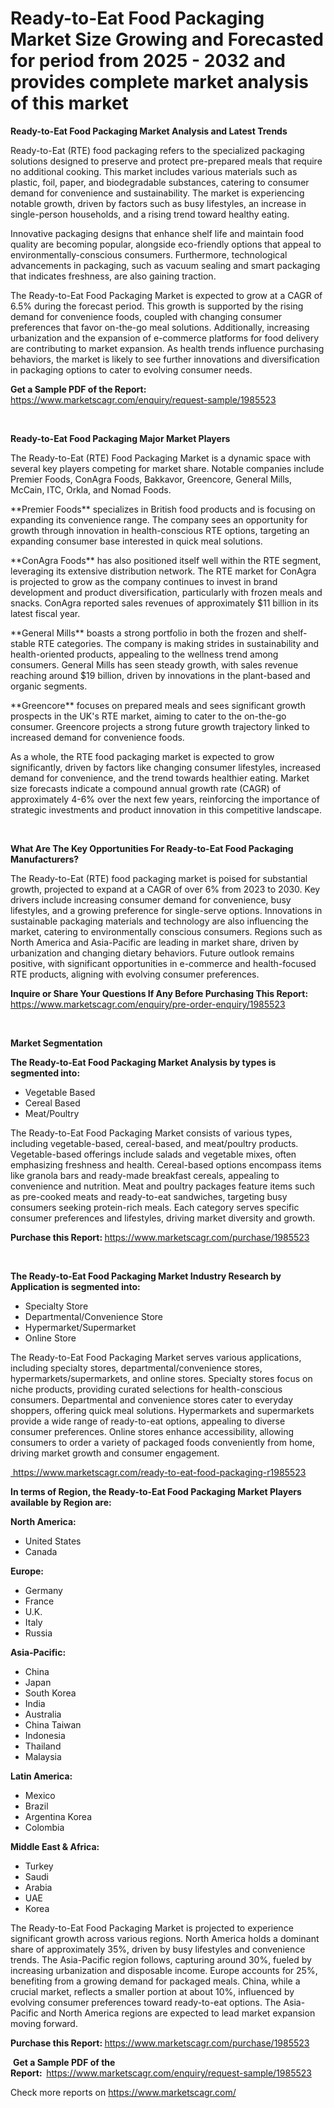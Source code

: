 <p><h1>Ready-to-Eat Food Packaging Market Size Growing and Forecasted for period from 2025 - 2032 and provides complete market analysis of this market</h1></p><p><strong>Ready-to-Eat Food Packaging Market Analysis and Latest Trends</strong></p>
<p><p>Ready-to-Eat (RTE) food packaging refers to the specialized packaging solutions designed to preserve and protect pre-prepared meals that require no additional cooking. This market includes various materials such as plastic, foil, paper, and biodegradable substances, catering to consumer demand for convenience and sustainability. The market is experiencing notable growth, driven by factors such as busy lifestyles, an increase in single-person households, and a rising trend toward healthy eating. </p><p>Innovative packaging designs that enhance shelf life and maintain food quality are becoming popular, alongside eco-friendly options that appeal to environmentally-conscious consumers. Furthermore, technological advancements in packaging, such as vacuum sealing and smart packaging that indicates freshness, are also gaining traction.</p><p>The Ready-to-Eat Food Packaging Market is expected to grow at a CAGR of 6.5% during the forecast period. This growth is supported by the rising demand for convenience foods, coupled with changing consumer preferences that favor on-the-go meal solutions. Additionally, increasing urbanization and the expansion of e-commerce platforms for food delivery are contributing to market expansion. As health trends influence purchasing behaviors, the market is likely to see further innovations and diversification in packaging options to cater to evolving consumer needs.</p></p>
<p><strong>Get a Sample PDF of the Report:&nbsp;</strong> <a href="https://www.marketscagr.com/enquiry/request-sample/1985523?utm_campaign=2634&utm_medium=2&utm_source=Github&utm_content=ia&utm_term=28032025&utm_id=ready-to-eat-food-packaging">https://www.marketscagr.com/enquiry/request-sample/1985523</a></p>
<p>&nbsp;</p>
<p><strong>Ready-to-Eat Food Packaging Major Market Players</strong></p>
<p><p>The Ready-to-Eat (RTE) Food Packaging Market is a dynamic space with several key players competing for market share. Notable companies include Premier Foods, ConAgra Foods, Bakkavor, Greencore, General Mills, McCain, ITC, Orkla, and Nomad Foods. </p><p>**Premier Foods** specializes in British food products and is focusing on expanding its convenience range. The company sees an opportunity for growth through innovation in health-conscious RTE options, targeting an expanding consumer base interested in quick meal solutions. </p><p>**ConAgra Foods** has also positioned itself well within the RTE segment, leveraging its extensive distribution network. The RTE market for ConAgra is projected to grow as the company continues to invest in brand development and product diversification, particularly with frozen meals and snacks. ConAgra reported sales revenues of approximately $11 billion in its latest fiscal year.</p><p>**General Mills** boasts a strong portfolio in both the frozen and shelf-stable RTE categories. The company is making strides in sustainability and health-oriented products, appealing to the wellness trend among consumers. General Mills has seen steady growth, with sales revenue reaching around $19 billion, driven by innovations in the plant-based and organic segments.</p><p>**Greencore** focuses on prepared meals and sees significant growth prospects in the UK's RTE market, aiming to cater to the on-the-go consumer. Greencore projects a strong future growth trajectory linked to increased demand for convenience foods.</p><p>As a whole, the RTE food packaging market is expected to grow significantly, driven by factors like changing consumer lifestyles, increased demand for convenience, and the trend towards healthier eating. Market size forecasts indicate a compound annual growth rate (CAGR) of approximately 4-6% over the next few years, reinforcing the importance of strategic investments and product innovation in this competitive landscape.</p></p>
<p>&nbsp;</p>
<p><strong>What Are The Key Opportunities For Ready-to-Eat Food Packaging Manufacturers?</strong></p>
<p><p>The Ready-to-Eat (RTE) food packaging market is poised for substantial growth, projected to expand at a CAGR of over 6% from 2023 to 2030. Key drivers include increasing consumer demand for convenience, busy lifestyles, and a growing preference for single-serve options. Innovations in sustainable packaging materials and technology are also influencing the market, catering to environmentally conscious consumers. Regions such as North America and Asia-Pacific are leading in market share, driven by urbanization and changing dietary behaviors. Future outlook remains positive, with significant opportunities in e-commerce and health-focused RTE products, aligning with evolving consumer preferences.</p></p>
<p><strong>Inquire or Share Your Questions If Any Before Purchasing This Report:</strong> <a href="https://www.marketscagr.com/enquiry/pre-order-enquiry/1985523?utm_campaign=2634&utm_medium=2&utm_source=Github&utm_content=ia&utm_term=28032025&utm_id=ready-to-eat-food-packaging">https://www.marketscagr.com/enquiry/pre-order-enquiry/1985523</a></p>
<p>&nbsp;</p>
<p><strong>Market Segmentation</strong></p>
<p><strong>The Ready-to-Eat Food Packaging Market Analysis by types is segmented into:</strong></p>
<p><ul><li>Vegetable Based</li><li>Cereal Based</li><li>Meat/Poultry</li></ul></p>
<p><p>The Ready-to-Eat Food Packaging Market consists of various types, including vegetable-based, cereal-based, and meat/poultry products. Vegetable-based offerings include salads and vegetable mixes, often emphasizing freshness and health. Cereal-based options encompass items like granola bars and ready-made breakfast cereals, appealing to convenience and nutrition. Meat and poultry packages feature items such as pre-cooked meats and ready-to-eat sandwiches, targeting busy consumers seeking protein-rich meals. Each category serves specific consumer preferences and lifestyles, driving market diversity and growth.</p></p>
<p><strong>Purchase this Report:&nbsp;</strong><a href="https://www.marketscagr.com/purchase/1985523?utm_campaign=2634&utm_medium=2&utm_source=Github&utm_content=ia&utm_term=28032025&utm_id=ready-to-eat-food-packaging">https://www.marketscagr.com/purchase/1985523</a></p>
<p>&nbsp;</p>
<p><strong>The Ready-to-Eat Food Packaging Market Industry Research by Application is segmented into:</strong></p>
<p><ul><li>Specialty Store</li><li>Departmental/Convenience Store</li><li>Hypermarket/Supermarket</li><li>Online Store</li></ul></p>
<p><p>The Ready-to-Eat Food Packaging Market serves various applications, including specialty stores, departmental/convenience stores, hypermarkets/supermarkets, and online stores. Specialty stores focus on niche products, providing curated selections for health-conscious consumers. Departmental and convenience stores cater to everyday shoppers, offering quick meal solutions. Hypermarkets and supermarkets provide a wide range of ready-to-eat options, appealing to diverse consumer preferences. Online stores enhance accessibility, allowing consumers to order a variety of packaged foods conveniently from home, driving market growth and consumer engagement.</p></p>
<p><a href="https://www.marketscagr.com/ready-to-eat-food-packaging-r1985523?utm_campaign=2634&utm_medium=2&utm_source=Github&utm_content=ia&utm_term=28032025&utm_id=ready-to-eat-food-packaging">&nbsp;https://www.marketscagr.com/ready-to-eat-food-packaging-r1985523</a></p>
<p><strong>In terms of Region, the Ready-to-Eat Food Packaging Market Players available by Region are:</strong></p>
<p>
    <p> <strong> North America: </strong>
        <ul>
            <li>United States</li>
            <li>Canada</li>
        </ul>
        </p> 
    <p> <strong> Europe: </strong>
        <ul>
            <li>Germany</li>
            <li>France</li>
            <li>U.K.</li>
            <li>Italy</li>
            <li>Russia</li>
        </ul>
        </p> 
    <p> <strong> Asia-Pacific: </strong>
        <ul>
            <li>China</li>
            <li>Japan</li>
            <li>South Korea</li>
            <li>India</li>
            <li>Australia</li>
            <li>China Taiwan</li>
            <li>Indonesia</li>
            <li>Thailand</li>
            <li>Malaysia</li>
        </ul>
        </p> 
    <p> <strong> Latin America: </strong>
        <ul>
            <li>Mexico</li>
            <li>Brazil</li>
            <li>Argentina Korea</li>
            <li>Colombia</li>
        </ul>
        </p> 
    <p> <strong> Middle East & Africa: </strong>
        <ul>
            <li>Turkey</li>
            <li>Saudi</li>
            <li>Arabia</li>
            <li>UAE</li>
            <li>Korea</li>
        </ul>
    </p>
    </p>
<p><p>The Ready-to-Eat Food Packaging Market is projected to experience significant growth across various regions. North America holds a dominant share of approximately 35%, driven by busy lifestyles and convenience trends. The Asia-Pacific region follows, capturing around 30%, fueled by increasing urbanization and disposable income. Europe accounts for 25%, benefiting from a growing demand for packaged meals. China, while a crucial market, reflects a smaller portion at about 10%, influenced by evolving consumer preferences toward ready-to-eat options. The Asia-Pacific and North America regions are expected to lead market expansion moving forward.</p></p>
<p><strong>Purchase this Report: </strong><a href="https://www.marketscagr.com/purchase/1985523?utm_campaign=2634&utm_medium=2&utm_source=Github&utm_content=ia&utm_term=28032025&utm_id=ready-to-eat-food-packaging">https://www.marketscagr.com/purchase/1985523</a></p>
<p>&nbsp;<strong>Get a Sample PDF of the Report:&nbsp;&nbsp;</strong><a href="https://www.marketscagr.com/enquiry/request-sample/1985523?utm_campaign=2634&utm_medium=2&utm_source=Github&utm_content=ia&utm_term=28032025&utm_id=ready-to-eat-food-packaging">https://www.marketscagr.com/enquiry/request-sample/1985523</a></p>
<p><strong></strong></p>
<p>Check more reports on <a href="https://www.marketscagr.com/?utm_campaign=2634&utm_medium=2&utm_source=Github&utm_content=ia&utm_term=28032025&utm_id=ready-to-eat-food-packaging">https://www.marketscagr.com/</a></p>